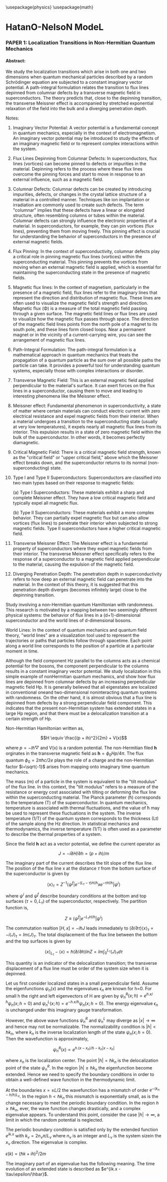 \usepackage{physics}
\usepackage{math}

# HatanO-NelsoN ModeL

### PAPER 1: Localization Transitions in Non-Hermitian Quantum Mechanics

#### Abstract:

We study the localization transitions which arise in both one and two dimensions when quantum
mechanical particles described by a random Schrödinger equation are subjected to a constant imaginary
vector potential. A path-integral formulation relates the transition to flux lines depinned from columnar
defects by a transverse magnetic field in superconductors. The theory predicts that, close to the
depinning transition, the transverse Meissner effect is accompanied by stretched exponential relaxation
of the field into the bulk and a diverging penetration depth.

Notes: 
1. Imaginary Vector Potential: A vector potential is a fundamental concept in quantum mechanics, especially in the context of electromagnetism. An imaginary vector potential may be introduced to study the effects of an imaginary magnetic field or to represent complex interactions within the system.
2. Flux Lines Depinning from Columnar Defects: In superconductors, flux lines (vortices) can become pinned to defects or impurities in the material. Depinning refers to the process where these flux lines overcome the pinning forces and start to move in response to an external influence, such as a magnetic field.
3. Columnar Defects: Columnar defects can be created by introducing impurities, defects, or changes in the crystal lattice structure of a material in a controlled manner. Techniques like ion implantation or irradiation are commonly used to create such defects. The term "columnar" implies that these defects have a linear or elongated structure, often resembling columns or tubes within the material. Columnar defects can strongly influence the electronic properties of a material. In superconductors, for example, they can pin vortices (flux lines), preventing them from moving freely. This pinning effect is crucial for understanding the behavior of superconductors in the presence of external magnetic fields.
4. Flux Pinning: In the context of superconductivity, columnar defects play a critical role in pinning magnetic flux lines (vortices) within the superconducting material. This pinning prevents the vortices from moving when an external magnetic field is applied, which is essential for maintaining the superconducting state in the presence of magnetic fields.
5. Magnetic flux lines: In the context of magnetism, particularly in the presence of a magnetic field, flux lines refer to the imaginary lines that represent the direction and distribution of magnetic flux. These lines are often used to visualize the magnetic field's strength and direction. Magnetic flux (Φ) is a measure of the total magnetic field passing through a given surface. The magnetic field lines or flux lines are used to visualize how the magnetic flux passes through space. The direction of the magnetic field lines points from the north pole of a magnet to its south pole, and these lines form closed loops. Near a permanent magnet or in the vicinity of a current-carrying wire, you can see the arrangement of magnetic flux lines.
6. Path-Integral Formulation: The path-integral formulation is a mathematical approach in quantum mechanics that treats the propagation of a quantum particle as the sum over all possible paths the particle can take. It provides a powerful tool for understanding quantum systems, especially those with complex interactions or disorder.
7. Transverse Magnetic Field: This is an external magnetic field applied perpendicular to the material's surface. It can exert forces on the flux lines in a superconductor, causing them to move and leading to interesting phenomena like the Meissner effect.
8. Meissner effect: Fundamental phenomenon in superconductivity, a state of matter where certain materials can conduct electric current with zero electrical resistance and expel magnetic fields from their interior. When a material undergoes a transition to the superconducting state (usually at very low temperatures), it expels nearly all magnetic flux lines from its interior. This expulsion results in a state of zero magnetic field within the bulk of the superconductor. In other words, it becomes perfectly diamagnetic.
9. Critical Magnetic Field: There is a critical magnetic field strength, known as the "critical field" or "upper critical field," above which the Meissner effect breaks down, and the superconductor returns to its normal (non-superconducting) state.
10. Type I and Type II Superconductors: Superconductors are classified into two main types based on their response to magnetic fields:

    (a) Type I Superconductors: These materials exhibit a sharp and complete Meissner effect. They have a low critical magnetic field and typically expel all magnetic flux.

    (b) Type II Superconductors: These materials exhibit a more complex behavior. They can partially expel magnetic flux but can also allow vortices (flux lines) to penetrate their interior when subjected to strong magnetic fields. Type II superconductors have a higher critical magnetic field.
11. Transverse Meissner Effect: The Meissner effect is a fundamental property of superconductors where they expel magnetic fields from their interior. The transverse Meissner effect specifically refers to the response of a superconductor to a magnetic field applied perpendicular to the material, causing the expulsion of the magnetic field.
12. Diverging Penetration Depth: The penetration depth in superconductivity refers to how deep an external magnetic field can penetrate into the material. In the context of this theory, it is suggested that this penetration depth diverges (becomes infinitely large) close to the depinning transition.


Study involving a non-Hermitian quantum Hamiltonian with randomness. This research is motivated by a mapping between two seemingly different physical systems: the behavior of flux lines in a (d+1)-dimensional superconductor and the world lines of d-dimensional bosons. 

World Lines: In the context of quantum mechanics and quantum field theory, "world lines" are a visualization tool used to represent the trajectories or paths that particles follow through spacetime. Each point along a world line corresponds to the position of a particle at a particular moment in time.

Although the field component Hz parallel to the columns acts as a chemical potential for the bosons, the component perpendicular to the columns results in a constant imaginary vector potential. We study localization in this simple example of nonHermitian quantum mechanics, and show how flux lines are depinned from columnar defects by an increasing perpendicular magnetic field Hp.  It is generally believed that all eigenstates are localized in conventional oneand two-dimensional noninteracting quantum systems with randomness. On the other hand, it is almost obvious that a flux line is depinned from defects by a strong perpendicular field component. This indicates that the present non-Hermitian system has extended states in a large Hp region, and that there must be a delocalization transition at a certain strength of Hp.

Non-Hermitian Hamiltonian written as,

$$H \equiv \frac{(p + ih)^2}{2m} + V(x)$$

where $p = -i\hbar\bigtriangledown$ and V(x) is a random potential. The non-Hermitian filed $\textbf{h}$ orginates in the transverse magnetic field as $\textbf{h} = \phi_0 Hp/4\pi$. The flux quantum $\phi_0 = 2\pi\hbar c/2e$ plays the role of a charge and the non-Hermitian factor $i=\sqrt{-1}$ arises from mapping onto imaginary time quantum mechanics. 

The mass (m) of a particle in the system is equivalent to the "tilt modulus" of the flux line.
In this context, the "tilt modulus" refers to a measure of the resistance or energy cost associated with tilting or deforming the flux line within the superconducting material. The Planck parameter (ħ) corresponds to the temperature (T) of the superconductor. In quantum mechanics, temperature is associated with thermal fluctuations, and the value of ħ may be used to represent these fluctuations in the system. The inverse temperature (1/T) of the quantum system corresponds to the thickness (Lt) of the sample along the Hz direction. In statistical mechanics and thermodynamics, the inverse temperature (1/T) is often used as a parameter to describe the thermal properties of a system. 

Since the field $\textbf{h}$ act as a vector potential, we define the current operator as 

$$J = -i\partial{H}/\partial{h} = (p + ih)/m$$

The imaginary part of the current describes the tilt slope of the flux line. The position
of the flux line x at the distance $\tau$ from the bottom surface of the superconductor is given by

$$\langle x \rangle_\tau = Z^{-1} \langle \psi^f | e^{-(L_\tau - \tau)H/\hbar} x e^{-\tau H/\hbar} | \psi^i \rangle$$

where $\psi^i$ and $\psi^f$ describe boundary conditions at the bottom and top surfaces ($\tau=0, L_\tau$) of the superconductor, respectively. The partition function is,

$$Z \equiv \langle \psi^f | e^{-L_\tau H/\hbar} | \psi^i \rangle$$

The commutation realtion $[H, x] = -i\hbar J$ leads immediately to $(\partial/\partial\tau)\langle x \rangle_\tau = -i\langle J \rangle_\tau = Im\langle J \rangle_\tau$. The total displacement of the flux line between the bottom and the top surfaces is given by 

$$ \langle x \rangle_{L_\tau} - \langle x \rangle = \hbar(\partial/\partial h)lnZ = Im\int_0^{L_\tau} \langle J \rangle_\tau d\tau$$

This quantity is an indicator of the delocalization transition; the transverse displacement of a flux line must be order of the system size when it is depinned.

Let us first consider localized states in a small perpendicular field. Assume the eigenfunctions $\psi_n(x)$ and the eigenvalues $\epsilon_n$ are known for h=0. For small h the right and left eigenvectors of H are given by $\psi_n^R(x;h) = e^{h.x/\hbar}\psi_n(x;h=0)$ and $\psi_n^L(x;h) = e^{-h.x/\hbar}\psi_n(x;h=0)$. The energy eigenvalue $\epsilon_n$ is unchanged under this imaginary gauge transformation. 

However, the above wave functions $\psi_n^R$ and $\psi_n^L$ may diverge as $|x| \rightarrow \infty$ and hence may not be normalizable. The normalizability condition is $|h| < \hbar k_n$, where $k_n$ is the inverse localization length of the state $\psi_n(x;h=0)$. Then the wavefunction is approximately,

$$\psi_n^R(x) \propto e^{h.(x-x_n)/\hbar - k_n|x-x_n|}$$

where $x_n$ is the localization center. The point $|h| = \hbar k_n$ is the delocalization point of the state $\psi^R_n$. In the region $|h|\geq\hbar k_n$ the eigenfunction become extended. Hence we need to specify the boundary conditions in order to obtain a well-defined wave function in the thermodynamic limit.

At the boundaries $x = \pm L/2$ the wavefunction has a mismatch of order $e^{-(k_n - h/\hbar)L_x}$. In the region $h<\hbar k_n$ this mismatch is exponentially small, as is the change necessary to meet the periodic boundary condition. In the region $h\geq\hbar k_n$, ever, the wave function changes drastically, and a complex eigenvalue appears. To understand this point, consider the case $|h|\rightarrow\infty$, a limit in which the random potential is neglected. 

The periodic boundary condition is satisfied only by the extended function $e^{ik.x}$ with $k_\nu = 2n_\nu\pi/L_\nu$ where $n_\nu$ is an integer and $L_\nu$ is the system sizein the $x_\nu$ direction. The eigenvalue is complex.

$\epsilon(k) = (\hbar k+ih)^2/2m$ 

The imaginary part of an eigenvalue has the following meaning. The time evolution of an extended state is described as $e^\{ik.x - \tau\epsilon/\hbar}$. 
